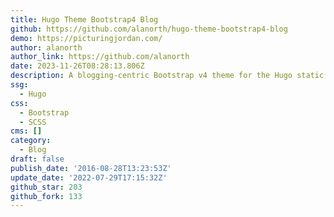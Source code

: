 ```yaml
---
title: Hugo Theme Bootstrap4 Blog
github: https://github.com/alanorth/hugo-theme-bootstrap4-blog
demo: https://picturingjordan.com/
author: alanorth
author_link: https://github.com/alanorth
date: 2023-11-26T08:28:13.806Z
description: A blogging-centric Bootstrap v4 theme for the Hugo static site generator.
ssg:
  - Hugo
css:
  - Bootstrap
  - SCSS
cms: []
category:
  - Blog
draft: false
publish_date: '2016-08-28T13:23:53Z'
update_date: '2022-07-29T17:15:32Z'
github_star: 203
github_fork: 133
---
```

